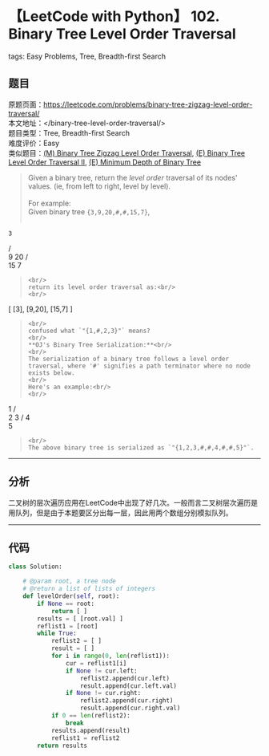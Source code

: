 # 【LeetCode with Python】 102. Binary Tree Level Order Traversal
tags: Easy Problems, Tree, Breadth-first Search

## 题目
原题页面：<https://leetcode.com/problems/binary-tree-zigzag-level-order-traversal/><br/>
本文地址：<<leetcode-with-python-domain>/binary-tree-level-order-traversal/><br/>
题目类型：Tree, Breadth-first Search<br/>
难度评价：Easy<br/>
类似题目：[(M) Binary Tree Zigzag Level Order Traversal](/binary-tree-level-order-traversal/), [(E) Binary Tree Level Order Traversal II](/binary-tree-level-order-traversal-ii/), [(E) Minimum Depth of Binary Tree](/minimum-depth-of-binary-tree/)<br/>

> Given a binary tree, return the *level order* traversal of its nodes' values. (ie, from left to right, level by level).<br/>
><br/>
> For example:<br/>
> Given binary tree `{3,9,20,#,#,15,7}`,
><br/>
> ```
    3
   / \
  9  20
    /  \
   15   7
> ```
><br/>
> return its level order traversal as:<br/>
><br/>
> ```
[
  [3],
  [9,20],
  [15,7]
]
> ```
><br/>
> confused what `"{1,#,2,3}"` means?
><br/>
> **OJ's Binary Tree Serialization:**<br/>
><br/>
> The serialization of a binary tree follows a level order traversal, where '#' signifies a path terminator where no node exists below.
><br/>
> Here's an example:<br/>
><br/>
> ```
   1
  / \
 2   3
    /
   4
    \
     5
> ```
><br/>
> The above binary tree is serialized as `"{1,2,3,#,#,4,#,#,5}"`.

<!-- more -->

---
## 分析
二叉树的层次遍历应用在LeetCode中出现了好几次。一般而言二叉树层次遍历是用队列，但是由于本题要区分出每一层，因此用两个数组分别模拟队列。<br/>

---
## 代码
``` python
class Solution:

    # @param root, a tree node
    # @return a list of lists of integers
    def levelOrder(self, root):
        if None == root:
            return [ ]
        results = [ [root.val] ]
        reflist1 = [root]
        while True:
            reflist2 = [ ]
            result = [ ]
            for i in range(0, len(reflist1)):
                cur = reflist1[i]
                if None != cur.left:
                    reflist2.append(cur.left)
                    result.append(cur.left.val)
                if None != cur.right:
                    reflist2.append(cur.right)
                    result.append(cur.right.val)
            if 0 == len(reflist2):
                break
            results.append(result)
            reflist1 = reflist2
        return results
```
